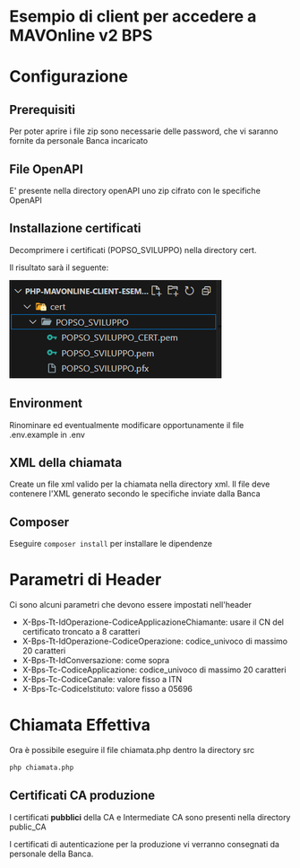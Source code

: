 # Esempio di client per accedere a MAVOnline v2 BPS

# Configurazione

## Prerequisiti

Per poter aprire i file zip sono necessarie delle password, che vi saranno fornite da personale Banca incaricato

## File OpenAPI

E' presente nella directory openAPI uno zip cifrato con le specifiche OpenAPI

## Installazione certificati

Decomprimere i certificati (POPSO_SVILUPPO) nella directory cert.

Il risultato sarà il seguente:

![certificati.png](img/certificati.png)

## Environment

Rinominare ed eventualmente modificare opportunamente il file .env.example in .env

## XML della chiamata

Create un file xml valido per la chiamata nella directory xml. Il file deve contenere l'XML generato secondo le specifiche inviate dalla Banca

## Composer

Eseguire `composer install` per installare le dipendenze

# Parametri di Header

Ci sono alcuni parametri che devono essere impostati nell'header

- X-Bps-Tt-IdOperazione-CodiceApplicazioneChiamante: usare il CN del certificato troncato a 8 caratteri
- X-Bps-Tt-IdOperazione-CodiceOperazione: codice_univoco di massimo 20 caratteri
- X-Bps-Tt-IdConversazione: come sopra
- X-Bps-Tc-CodiceApplicazione: codice_univoco di massimo 20 caratteri
- X-Bps-Tc-CodiceCanale: valore fisso a ITN
- X-Bps-Tc-CodiceIstituto: valore fisso a 05696

# Chiamata Effettiva

Ora è possibile eseguire il file chiamata.php dentro la directory src

```bash
php chiamata.php
```

## Certificati CA produzione

I certificati **pubblici** della CA e Intermediate CA sono presenti nella directory public_CA

I certificati di autenticazione per la produzione vi verranno consegnati da personale della Banca.
